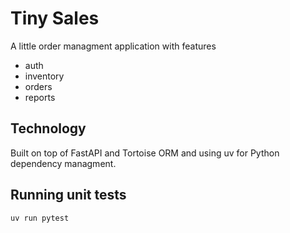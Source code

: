 # Tiny Sales

A little order managment application with features
- auth
- inventory
- orders
- reports

## Technology

Built on top of FastAPI and Tortoise ORM and using uv for Python dependency managment.

## Running unit tests

```bash
uv run pytest
```
